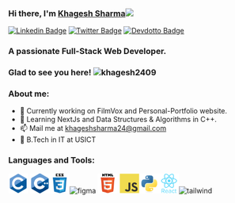 ### Hi there, I'm [Khagesh Sharma]()<img src="https://media.giphy.com/media/hvRJCLFzcasrR4ia7z/giphy.gif" width="25" />

[![Linkedin Badge](https://img.shields.io/badge/-LinkedIn-0e76a8?style=flat-square&logo=Linkedin&logoColor=white)](https://linkedin.com/in/khagesh-sharma-883726250)
[![Twitter Badge](https://img.shields.io/badge/-Twitter-00acee?style=flat-square&logo=Twitter&logoColor=white)](https://twitter.com/_KhageshSharma_)
[![Devdotto Badge](https://img.shields.io/badge/Dev.to-0A0A0A?style=flat-square&logo=Devdotto&logoColor=white)](https://dev.to/khageshsharma)

### A passionate Full-Stack Web Developer.

### Glad to see you here! <img src="https://komarev.com/ghpvc/?username=khagesh2409&label=Profile%20views&color=0e75b6&style=flat" alt="khagesh2409" /> 

### About me: 

- 🔭 Currently working on FilmVox and Personal-Portfolio website.
- 🌱 Learning NextJs and Data Structures & Algorithms in C++.
- 📫 Mail me at khageshsharma24@gmail.com
- 📖 B.Tech in IT at USICT

### Languages and Tools: 
<p align="left"> <img src="https://raw.githubusercontent.com/devicons/devicon/master/icons/c/c-original.svg" alt="c" width="40" height="40"/> <img src="https://raw.githubusercontent.com/devicons/devicon/master/icons/cplusplus/cplusplus-original.svg" alt="cplusplus" width="40" height="40"/><img src="https://raw.githubusercontent.com/devicons/devicon/master/icons/css3/css3-original-wordmark.svg" alt="css3" width="40" height="40"/><img src="https://www.vectorlogo.zone/logos/figma/figma-icon.svg" alt="figma" width="40" height="40"/> <img src="https://raw.githubusercontent.com/devicons/devicon/master/icons/html5/html5-original-wordmark.svg" alt="html5" width="40" height="40"/> <img src="https://raw.githubusercontent.com/devicons/devicon/master/icons/javascript/javascript-original.svg" alt="javascript" width="40" height="40"/><img src="https://raw.githubusercontent.com/devicons/devicon/master/icons/python/python-original.svg" alt="python" width="40" height="40"/><img src="https://raw.githubusercontent.com/devicons/devicon/master/icons/react/react-original-wordmark.svg" alt="react" width="40" height="40"/><img src="https://www.vectorlogo.zone/logos/tailwindcss/tailwindcss-icon.svg" alt="tailwind" width="40" height="40"/> </p>
